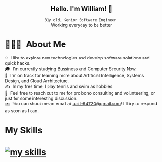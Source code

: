 <div>
<div align="center">
	<h2>Hello. I'm William! 🦇</h2>
	<p><code>31y old, Senior Software Engineer </code><br>Working everyday to be better</p>
	</div>
<h1>👨🏻‍💻 &nbsp;About Me </h1>

💡 &nbsp;I like to explore new technologies and develop software solutions and quick hacks.\
🎓 &nbsp;I'm currently studying Bussiness and Computer Security Now.\
🌱 &nbsp;I'm on track for learning more about Artificial Intelligence, Systems Design, and Cloud Architecture.\
✍️ &nbsp;In my free time, I play tennis and swim as hobbies.\
💬 &nbsp;Feel free to reach out to me for pro bono consulting and volunteering, or just for some interesting discussion.\
✉️ &nbsp;You can shoot me an email at turtle94720@gmail.com! I'll try to respond as soon as I can.
	<p align="center">
 <h1> My Skills <h1/>
		<a href="https://skillicons.dev">
			<img alt="my skills" src="https://skillicons.dev/icons?i=vscode,arduino,php,unity,ts,laravel,stackoverflow,sqlite,sass,regex,redis,react,py,powershell,ps,nodejs,npm,nextjs,mysql,mongodb,maven,ubuntu,linux,kotlin,js,java,tailwind,html,heroku,firebase,gradle,github,githubactions,git,gcp,express,eclipse,docker,bots,discord,deno,css,cloudflare,bootstrap,androidstudio" />
		</a>
	</p>
</div>
